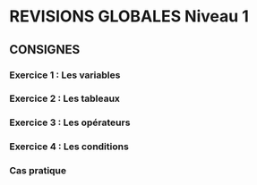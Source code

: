 # REVISIONS GLOBALES Niveau 1

## CONSIGNES

### Exercice 1 : Les variables

### Exercice 2 : Les tableaux

### Exercice 3 : Les opérateurs

### Exercice 4 : Les conditions

### Cas pratique
